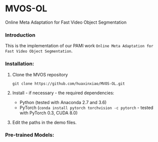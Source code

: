 # MVOS-OL
Online Meta Adaptation for Fast Video Object Segmentation

### Introduction
This is the implementation of our PAMI work `Online Meta Adaptation for Fast Video Object Segmentation`.

### Installation:
1. Clone the MVOS repository
   ```Shell
   git clone https://github.com/huaxinxiao/MVOS-OL.git
   ```
2. Install - if necessary - the required dependencies:
   
   - Python (tested with Anaconda 2.7 and 3.6) 
   - PyTorch (`conda install pytorch torchvision -c pytorch` - tested with PyTorch 0.3, CUDA 8.0)
   
3. Edit the paths in the demo files.

### Pre-trained Models:

